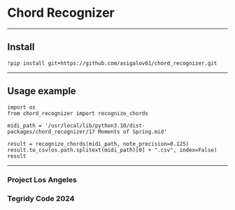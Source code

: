 # Chord Recognizer

***

## Install

```
!pip install git+https://github.com/asigalov61/chord_recognizer.git
```

***

## Usage example

```
import os
from chord_recognizer import recognize_chords

midi_path = '/usr/local/lib/python3.10/dist-packages/chord_recognizer/17 Moments of Spring.mid'

result = recognize_chords(midi_path, note_precision=0.125)
result.to_csv(os.path.splitext(midi_path)[0] + ".csv", index=False)
result
```

***

### Project Los Angeles
### Tegridy Code 2024
